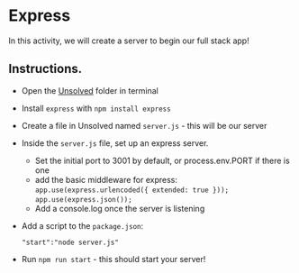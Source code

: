 # Express

In this activity, we will create a server to begin our full stack app! 

## Instructions.

* Open the [Unsolved](Unsolved) folder in terminal

* Install `express` with `npm install express`

* Create a file in Unsolved named `server.js` - this will be our server

* Inside the `server.js` file, set up an express server. 

    - Set the initial port to 3001 by default, or process.env.PORT if there is one
    - add the basic middleware for express: 
    `app.use(express.urlencoded({ extended: true }));`
    `app.use(express.json());`
    - Add a console.log once the server is listening

* Add a script to the `package.json`: 

    `"start":"node server.js"`

* Run `npm run start` - this should start your server!